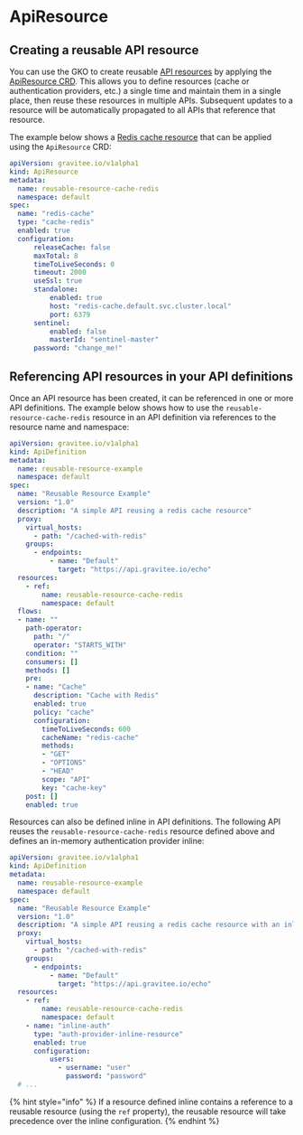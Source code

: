 # ApiResource

## Creating a reusable API resource

You can use the GKO to create reusable [API resources](../../api-configuration/resources.md) by applying the [ApiResource CRD](https://github.com/gravitee-io/gravitee-kubernetes-operator/blob/master/docs/api/reference.md#apidefinitionspecresourcesindex). This allows you to define resources (cache or authentication providers, etc.) a single time and maintain them in a single place, then reuse these resources in multiple APIs. Subsequent updates to a resource will be automatically propagated to all APIs that reference that resource.

The example below shows a [Redis cache resource](../../api-configuration/resources.md#cache-redis) that can be applied using the `ApiResource` CRD:

```yaml
apiVersion: gravitee.io/v1alpha1
kind: ApiResource
metadata:
  name: reusable-resource-cache-redis
  namespace: default
spec:
  name: "redis-cache"
  type: "cache-redis"
  enabled: true
  configuration:
      releaseCache: false
      maxTotal: 8
      timeToLiveSeconds: 0
      timeout: 2000
      useSsl: true
      standalone:
          enabled: true
          host: "redis-cache.default.svc.cluster.local"
          port: 6379
      sentinel:
          enabled: false
          masterId: "sentinel-master"
      password: "change_me!"
```

## Referencing API resources in your API definitions

Once an API resource has been created, it can be referenced in one or more API definitions. The example below shows how to use the `reusable-resource-cache-redis` resource in an API definition via references to the resource name and namespace:

```yaml
apiVersion: gravitee.io/v1alpha1
kind: ApiDefinition
metadata:
  name: reusable-resource-example
  namespace: default
spec:
  name: "Reusable Resource Example"
  version: "1.0"
  description: "A simple API reusing a redis cache resource"
  proxy:
    virtual_hosts:
      - path: "/cached-with-redis"
    groups:
      - endpoints:
          - name: "Default"
            target: "https://api.gravitee.io/echo"
  resources:
    - ref:
        name: reusable-resource-cache-redis
        namespace: default
  flows:
  - name: ""
    path-operator:
      path: "/"
      operator: "STARTS_WITH"
    condition: ""
    consumers: []
    methods: []
    pre:
    - name: "Cache"
      description: "Cache with Redis"
      enabled: true
      policy: "cache"
      configuration:
        timeToLiveSeconds: 600
        cacheName: "redis-cache"
        methods:
        - "GET"
        - "OPTIONS"
        - "HEAD"
        scope: "API"
        key: "cache-key"
    post: []
    enabled: true
```

Resources can also be defined inline in API definitions. The following API reuses the `reusable-resource-cache-redis` resource defined above and defines an in-memory authentication provider inline:

```yaml
apiVersion: gravitee.io/v1alpha1
kind: ApiDefinition
metadata:
  name: reusable-resource-example
  namespace: default
spec:
  name: "Reusable Resource Example"
  version: "1.0"
  description: "A simple API reusing a redis cache resource with an inlined authentication provider"
  proxy:
    virtual_hosts:
      - path: "/cached-with-redis"
    groups:
      - endpoints:
          - name: "Default"
            target: "https://api.gravitee.io/echo"
  resources:
    - ref:
        name: reusable-resource-cache-redis
        namespace: default
    - name: "inline-auth"
      type: "auth-provider-inline-resource"
      enabled: true
      configuration:
          users:
            - username: "user"
              password: "password"
  # ...

```

{% hint style="info" %}
If a resource defined inline contains a reference to a reusable resource (using the `ref` property), the reusable resource will take precedence over the inline configuration.
{% endhint %}
